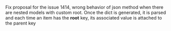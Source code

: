 Fix proposal for the issue 1414, wrong behavior of json method when there are nested models with custom root.
Once the dict is generated, it is parsed and each time an item has the __root__ key, its associated value is attached to the parent key